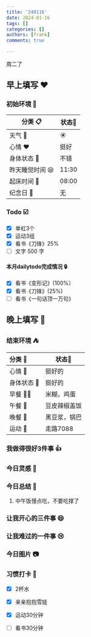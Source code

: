 ```yaml
---
title: '240116'
date: 2024-01-16
tags: []
categories: []
authors: [frank]
comments: true

---
```


周二了

<!-- more -->

## 早上填写 :heart:

### 初始环境 :european_castle:

| 分类 :clipboard:                   | 状态:stars: |
| ---------------------------------- | ----------- |
| 天气 :penguin:                     | :sunny:     |
| 心情 :heart:                       | 挺好 |
| 身体状态 :information_desk_person: | 不错 |
| 昨天睡觉时间 :sleepy:              | 11:30  |
| 起床时间 :couple_with_heart:       | 08:00  |
| 纪念日 :calendar:                  | 无          |

### Todo :ballot_box_with_check:
- [x] 单杠3个
- [x] 运动3组
- [x] 看书《刀锋》25%
- [ ] 文字 500 字

#### 本月dailytodo完成情况 :lock:

- [x] 看书《变形记》(100%）
- [x] 看书《刀锋》(25%)
- [ ] 看书《一句话顶一万句》

## 晚上填写 :bridge_at_night:

### 结束环境 :tent:

| 分类 :blue_book:                   | 状态:stars:        |
| :--------------------------------- | ------------------ |
| 心情 :heartbeat:                   | 挺好的           |
| 身体状态 :information_desk_person: | 挺好的 |
| 早餐 :egg::bread:                  | 米糊，鸡蛋  |
| 午餐 :stew:                        | 豆皮辣椒盖饭 |
| 晚餐 :sushi:                       | 黑豆浆，锅巴  |
| 运动 :dancers:                     | 走路7088   |

### 我做得很好3件事 :thumbsup:

### 今日灵感 :thought_balloon:

### 今日总结 :pencil:
1. 中午饭慢点吃，不要吃撑了

### 让我开心的三件事 :smile:

### 让我难过的一件事 :cry:

### 今日图片 :camera:

### 习惯打卡 :high_brightness:

- [x] 2杯水
- [x] 亲亲抱抱雪娃
- [x] 运动30分钟
- [ ] 看书30分钟

